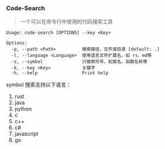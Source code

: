 ### Code-Search

> 一个可以在命令行中使用的代码搜索工具
```
Usage: code-search [OPTIONS] --key <Key>

Options:
  -p, --path <Path>          搜索路径，文件或目录 [default: .]
  -l, --language <Language>  使用语言文件扩展名，如 rs、md等
  -s, --symbol               只搜索符号，如类名、函数名称等
  -k, --key <Key>            关键字
  -h, --help                 Print help
```
symbol 搜索支持以下语言：
1. rust
2. java
3. python
4. c
5. c++
6. c#
7. javascript
8. go
